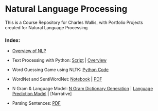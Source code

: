 # Natural Language Processing
This is a Course Repository for Charles Wallis, with Portfolio Projects created for Natural Language Processing

### Index:

* [Overview of NLP](https://github.com/charlestw127/NLP-Portfolio/blob/main/Overview%20of%20NLP.pdf)

* Text Processing with Python: [Script](https://github.com/charlestw127/NLP-Portfolio/blob/main/text_processor.py) | [Overview](https://github.com/charlestw127/NLP-Portfolio/blob/main/Text%20Processing.pdf)

* Word Guessing Game using NLTK: [Python Code](https://github.com/charlestw127/NLP-Portfolio/blob/main/word_guessing_game.py)

* WordNet and SentiWordNet: [Notebook](https://github.com/charlestw127/NLP-Portfolio/blob/main/WordNet.ipynb) | [PDF](https://github.com/charlestw127/NLP-Portfolio/blob/main/WordNet.pdf)

* N Gram & Language Model: [N Gram Dictionary Generation](https://github.com/charlestw127/NLP-Portfolio/blob/main/get_ngrams.py) | [Language Prediction Model](https://github.com/charlestw127/NLP-Portfolio/blob/main/LangPredModel.py) | [Narrative]

* Parsing Sentences: [PDF](https://github.com/charlestw127/NLP-Portfolio/blob/main/Parsing%20Sentence.pdf)
